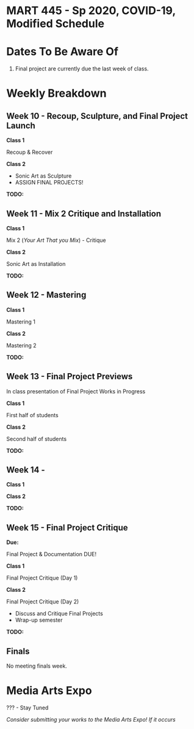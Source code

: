 # MART 445 - Sp 2020, COVID-19, Modified Schedule

# Dates To Be Aware Of

1. Final project are currently due the last week of class.


# Weekly Breakdown

## Week 10 - Recoup, Sculpture, and Final Project Launch


**Class 1**

Recoup & Recover

**Class 2**

- Sonic Art as Sculpture
- ASSIGN FINAL PROJECTS!

**TODO:**


## Week 11 - Mix 2 Critique and Installation

**Class 1**

Mix 2 (_Your Art That you Mix_) - Critique

**Class 2**

Sonic Art as Installation

**TODO:**


## Week 12 - Mastering

**Class 1**

Mastering 1

**Class 2**

Mastering 2

**TODO:**


## Week 13 - Final Project Previews

In class presentation of Final Project Works in Progress

**Class 1**

First half of students

**Class 2**

Second half of students

**TODO:**



## Week 14 -    

**Class 1**


**Class 2**


**TODO:**


## Week 15 - Final Project Critique

**Due:**

Final Project & Documentation DUE!


**Class 1**

Final Project Critique (Day 1)

**Class 2**

Final Project Critique (Day 2)

- Discuss and Critique Final Projects
- Wrap-up semester


**TODO:**


## Finals

No meeting finals week.

# Media Arts Expo

??? - Stay Tuned

_Consider submitting your works to the Media Arts Expo! If it occurs_
